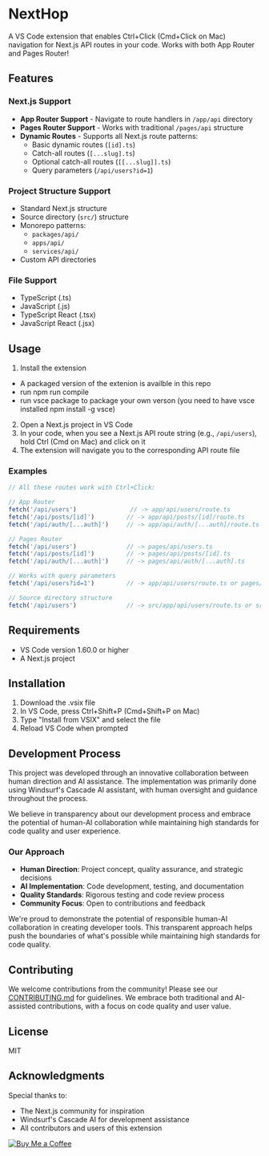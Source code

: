 # NextHop

A VS Code extension that enables Ctrl+Click (Cmd+Click on Mac) navigation for Next.js API routes in your code. Works with both App Router and Pages Router!

## Features

### Next.js Support

- **App Router Support** - Navigate to route handlers in `/app/api` directory
- **Pages Router Support** - Works with traditional `/pages/api` structure
- **Dynamic Routes** - Supports all Next.js route patterns:
  - Basic dynamic routes (`[id].ts`)
  - Catch-all routes (`[...slug].ts`)
  - Optional catch-all routes (`[[...slug]].ts`)
  - Query parameters (`/api/users?id=1`)

### Project Structure Support

- Standard Next.js structure
- Source directory (`src/`) structure
- Monorepo patterns:
  - `packages/api/`
  - `apps/api/`
  - `services/api/`
- Custom API directories

### File Support

- TypeScript (.ts)
- JavaScript (.js)
- TypeScript React (.tsx)
- JavaScript React (.jsx)

## Usage

1. Install the extension
- A packaged version of the extenion is availble in this repo
- run npm run compile
- run vsce package to package your own verson (you need to have vsce installed  npm install -g vsce)

2. Open a Next.js project in VS Code
3. In your code, when you see a Next.js API route string (e.g., `/api/users`), hold Ctrl (Cmd on Mac) and click on it
4. The extension will navigate you to the corresponding API route file

### Examples

```typescript
// All these routes work with Ctrl+Click:

// App Router
fetch('/api/users')               // -> app/api/users/route.ts
fetch('/api/posts/[id]')         // -> app/api/posts/[id]/route.ts
fetch('/api/auth/[...auth]')     // -> app/api/auth/[...auth]/route.ts

// Pages Router
fetch('/api/users')              // -> pages/api/users.ts
fetch('/api/posts/[id]')         // -> pages/api/posts/[id].ts
fetch('/api/auth/[...auth]')     // -> pages/api/auth/[...auth].ts

// Works with query parameters
fetch('/api/users?id=1')         // -> app/api/users/route.ts or pages/api/users.ts

// Source directory structure
fetch('/api/users')              // -> src/app/api/users/route.ts or src/pages/api/users.ts
```

## Requirements

- VS Code version 1.60.0 or higher
- A Next.js project

## Installation

1. Download the .vsix file
2. In VS Code, press Ctrl+Shift+P (Cmd+Shift+P on Mac)
3. Type "Install from VSIX" and select the file
4. Reload VS Code when prompted

## Development Process

This project was developed through an innovative collaboration between human direction and AI assistance. The implementation was primarily done using Windsurf's Cascade AI assistant, with human oversight and guidance throughout the process.

We believe in transparency about our development process and embrace the potential of human-AI collaboration while maintaining high standards for code quality and user experience.

### Our Approach

- **Human Direction**: Project concept, quality assurance, and strategic decisions
- **AI Implementation**: Code development, testing, and documentation
- **Quality Standards**: Rigorous testing and code review process
- **Community Focus**: Open to contributions and feedback

We're proud to demonstrate the potential of responsible human-AI collaboration in creating developer tools. This transparent approach helps push the boundaries of what's possible while maintaining high standards for code quality.

## Contributing

We welcome contributions from the community! Please see our [CONTRIBUTING.md](CONTRIBUTING.md) for guidelines. We embrace both traditional and AI-assisted contributions, with a focus on code quality and user value.

## License

MIT

## Acknowledgments

Special thanks to:

- The Next.js community for inspiration
- Windsurf's Cascade AI for development assistance
- All contributors and users of this extension

[![Buy Me a Coffee](https://www.buymeacoffee.com/assets/img/custom_images/orange_img.png)](https://buymeacoffee.com/sankkakeii)
